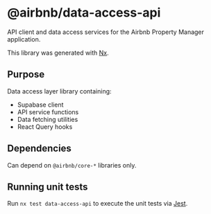 # @airbnb/data-access-api

API client and data access services for the Airbnb Property Manager application.

This library was generated with [Nx](https://nx.dev).

## Purpose

Data access layer library containing:
- Supabase client
- API service functions
- Data fetching utilities
- React Query hooks

## Dependencies

Can depend on `@airbnb/core-*` libraries only.

## Running unit tests

Run `nx test data-access-api` to execute the unit tests via [Jest](https://jestjs.io).
